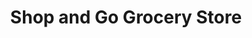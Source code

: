 ---
title: "Shop and Go Grocery Store"
url: /sunderland/shop-and-go-grocery-store/
shop: convenience
---